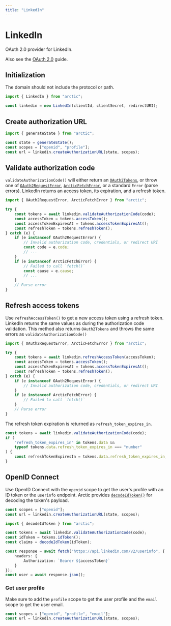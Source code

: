 ```yaml
---
title: "LinkedIn"
---
```


# LinkedIn

OAuth 2.0 provider for LinkedIn.

Also see the [OAuth 2.0](/guides/oauth2) guide.

## Initialization

The domain should not include the protocol or path.

```ts
import { LinkedIn } from "arctic";

const linkedin = new LinkedIn(clientId, clientSecret, redirectURI);
```

## Create authorization URL

```ts
import { generateState } from "arctic";

const state = generateState();
const scopes = ["openid", "profile"];
const url = linkedin.createAuthorizationURL(state, scopes);
```

## Validate authorization code

`validateAuthorizationCode()` will either return an [`OAuth2Tokens`](/reference/main/OAuth2Tokens), or throw one of [`OAuth2RequestError`](/reference/main/OAuth2RequestError), [`ArcticFetchError`](/reference/main/ArcticFetchError), or a standard `Error` (parse errors). LinkedIn returns an access token, its expiration, and a refresh token.

```ts
import { OAuth2RequestError, ArcticFetchError } from "arctic";

try {
	const tokens = await linkedin.validateAuthorizationCode(code);
	const accessToken = tokens.accessToken();
	const accessTokenExpiresAt = tokens.accessTokenExpiresAt();
	const refreshToken = tokens.refreshToken();
} catch (e) {
	if (e instanceof OAuth2RequestError) {
		// Invalid authorization code, credentials, or redirect URI
		const code = e.code;
		// ...
	}
	if (e instanceof ArcticFetchError) {
		// Failed to call `fetch()`
		const cause = e.cause;
		// ...
	}
	// Parse error
}
```

## Refresh access tokens

Use `refreshAccessToken()` to get a new access token using a refresh token. LinkedIn returns the same values as during the authorization code validation. This method also returns `OAuth2Tokens` and throws the same errors as `validateAuthorizationCode()`

```ts
import { OAuth2RequestError, ArcticFetchError } from "arctic";

try {
	const tokens = await linkedin.refreshAccessToken(accessToken);
	const accessToken = tokens.accessToken();
	const accessTokenExpiresAt = tokens.accessTokenExpiresAt();
	const refreshToken = tokens.refreshToken();
} catch (e) {
	if (e instanceof OAuth2RequestError) {
		// Invalid authorization code, credentials, or redirect URI
	}
	if (e instanceof ArcticFetchError) {
		// Failed to call `fetch()`
	}
	// Parse error
}
```

The refresh token expiration is returned as `refresh_token_expires_in`.

```ts
const tokens = await linkedin.validateAuthorizationCode(code);
if (
	"refresh_token_expires_in" in tokens.data &&
	typeof tokens.data.refresh_token_expires_in === "number"
) {
	const refreshTokenExpiresIn = tokens.data.refresh_token_expires_in;
}
```

## OpenID Connect

Use OpenID Connect with the `openid` scope to get the user's profile with an ID token or the `userinfo` endpoint. Arctic provides [`decodeIdToken()`](/reference/main/decodeIdToken) for decoding the token's payload.

```ts
const scopes = ["openid"];
const url = linkedin.createAuthorizationURL(state, scopes);
```

```ts
import { decodeIdToken } from "arctic";

const tokens = await linkedin.validateAuthorizationCode(code);
const idToken = tokens.idToken();
const claims = decodeIdToken(idToken);
```

```ts
const response = await fetch("https://api.linkedin.com/v2/userinfo", {
	headers: {
		Authorization: `Bearer ${accessToken}`
	}
});
const user = await response.json();
```

### Get user profile

Make sure to add the `profile` scope to get the user profile and the `email` scope to get the user email.

```ts
const scopes = ["openid", "profile", "email"];
const url = linkedin.createAuthorizationURL(state, scopes);
```
